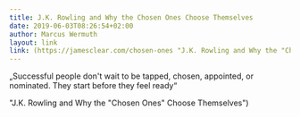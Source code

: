 ```yaml
---
title: J.K. Rowling and Why the Chosen Ones Choose Themselves
date: 2019-06-03T08:26:54+02:00
author: Marcus Wermuth
layout: link
link: (https://jamesclear.com/chosen-ones "J.K. Rowling and Why the "Chosen Ones" Choose Themselves")
---
```

„Successful people don't wait to be tapped, chosen, appointed, or nominated. They start before they feel ready“

 "J.K. Rowling and Why the "Chosen Ones" Choose Themselves")
